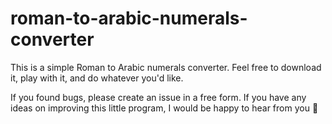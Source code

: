 # roman-to-arabic-numerals-converter

This is a simple Roman to Arabic numerals converter. Feel free to download it, play with it, and do whatever you'd like.

If you found bugs, please create an issue in a free form. If you have any ideas on improving this little program, I would be happy to hear from you :slightly_smiling_face:
